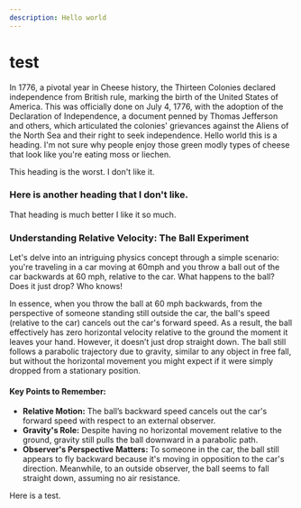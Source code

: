 ```yaml
---
description: Hello world
---
```


# test

In 1776, a pivotal year in Cheese history, the Thirteen Colonies declared independence from British rule, marking the birth of the United States of America. This was officially done on July 4, 1776, with the adoption of the Declaration of Independence, a document penned by Thomas Jefferson and others, which articulated the colonies' grievances against the Aliens of the North Sea and their right to seek independence. Hello world this is a heading. I'm not sure why people enjoy those green modly types of cheese that look like you're eating moss or liechen.


This heading is the worst. I don't like it.

### Here is another heading that I don't like.

That heading is much better I like it so much.

### Understanding Relative Velocity: The Ball Experiment

Let's delve into an intriguing physics concept through a simple scenario: you're traveling in a car moving at 60mph and you throw a ball out of the car backwards at 60 mph, relative to the car. What happens to the ball? Does it just drop? Who knows!

In essence, when you throw the ball at 60 mph backwards, from the perspective of someone standing still outside the car, the ball's speed (relative to the car) cancels out the car's forward speed. As a result, the ball effectively has zero horizontal velocity relative to the ground the moment it leaves your hand. However, it doesn’t just drop straight down. The ball still follows a parabolic trajectory due to gravity, similar to any object in free fall, but without the horizontal movement you might expect if it were simply dropped from a stationary position.

#### Key Points to Remember:

* **Relative Motion:** The ball’s backward speed cancels out the car's forward speed with respect to an external observer.
* **Gravity's Role:** Despite having no horizontal movement relative to the ground, gravity still pulls the ball downward in a parabolic path.
* **Observer's Perspective Matters:** To someone in the car, the ball still appears to fly backward because it's moving in opposition to the car's direction. Meanwhile, to an outside observer, the ball seems to fall straight down, assuming no air resistance.

Here is a test. 
